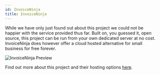```yaml
---
id: InvoiceNinja
title: InvoiceNinja
---
```


While we have only just found out about this project we could not be happier with the service provided thus far. Built on, you guessed it, open source, this project can be run from your own dedicated server at no cost. InvoiceNinja does however offer a cloud hosted alternative for small business for free forever.

<img alt="InvoiceNinja Preview" src="/img/InvoiceNinja.png" />

Find out more about this project and their hosting options [here](https://www.invoiceninja.com/).
